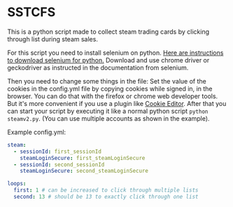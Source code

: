 # SSTCFS
This is a python script made to collect steam trading cards by clicking through list during steam sales.

For this script you need to install selenium on python. [Here are instructions to download selenium for python.](https://selenium-python.readthedocs.io/installation.html)
Download and use chrome driver or geckodriver as instructed in the documentation from selenium.

Then you need to change some things in the file:
Set the value of the cookies in the config.yml file by copying cookies while signed in, in the browser. You can do that with the firefox or chrome web developer tools. But it's more convenient if you use a plugin like [Cookie Editor](https://addons.mozilla.org/de/firefox/addon/cookie-editor/).
After that you can start your script by executing it like a normal python script `python steamv2.py`. (You can use multiple accounts as shown in the example).

Example config.yml:
```yaml
steam:
  - sessionId: first_sessionId
    steamLoginSecure: first_steamLoginSecure
  - sessionId: second_sessionId
    steamLoginSecure: second_steamLoginSecure

loops:
  first: 1 # can be increased to click through multiple lists
  second: 13 # should be 13 to exactly click through one list
```


